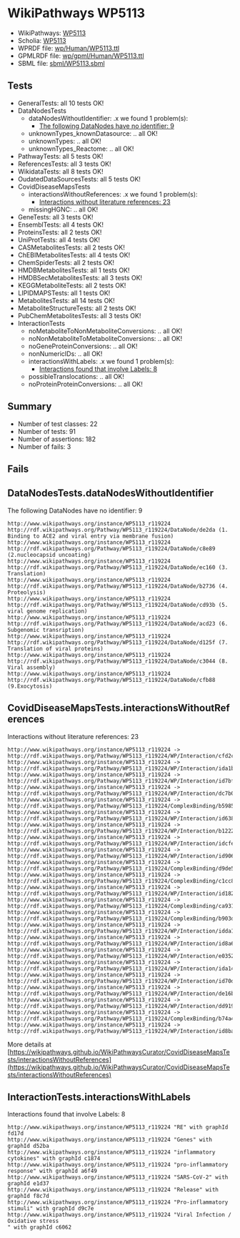 # WikiPathways WP5113

* WikiPathways: [WP5113](https://identifiers.org/wikipathways:WP5113)
* Scholia: [WP5113](https://scholia.toolforge.org/wikipathways/WP5113)
* WPRDF file: [wp/Human/WP5113.ttl](../wp/Human/WP5113.ttl)
* GPMLRDF file: [wp/gpml/Human/WP5113.ttl](../wp/gpml/Human/WP5113.ttl)
* SBML file: [sbml/WP5113.sbml](../sbml/WP5113.sbml)

## Tests
* GeneralTests: all 10 tests OK!
* DataNodesTests
    * dataNodesWithoutIdentifier: .x we found 1 problem(s):
        * [The following DataNodes have no identifier: 9](#d2d32fa8)
    * unknownTypes_knownDatasource: .. all OK!
    * unknownTypes: .. all OK!
    * unknownTypes_Reactome: .. all OK!
* PathwayTests: all 5 tests OK!
* ReferencesTests: all 3 tests OK!
* WikidataTests: all 8 tests OK!
* OudatedDataSourcesTests: all 5 tests OK!
* CovidDiseaseMapsTests
    * interactionsWithoutReferences: .x we found 1 problem(s):
        * [Interactions without literature references: 23](#9701cd03)
    * missingHGNC: .. all OK!
* GeneTests: all 3 tests OK!
* EnsemblTests: all 4 tests OK!
* ProteinsTests: all 2 tests OK!
* UniProtTests: all 4 tests OK!
* CASMetabolitesTests: all 2 tests OK!
* ChEBIMetabolitesTests: all 4 tests OK!
* ChemSpiderTests: all 2 tests OK!
* HMDBMetabolitesTests: all 1 tests OK!
* HMDBSecMetabolitesTests: all 3 tests OK!
* KEGGMetaboliteTests: all 2 tests OK!
* LIPIDMAPSTests: all 1 tests OK!
* MetabolitesTests: all 14 tests OK!
* MetaboliteStructureTests: all 2 tests OK!
* PubChemMetabolitesTests: all 3 tests OK!
* InteractionTests
    * noMetaboliteToNonMetaboliteConversions: .. all OK!
    * noNonMetaboliteToMetaboliteConversions: .. all OK!
    * noGeneProteinConversions: .. all OK!
    * nonNumericIDs: .. all OK!
    * interactionsWithLabels: .x we found 1 problem(s):
        * [Interactions found that involve Labels: 8](#630d267f)
    * possibleTranslocations: .. all OK!
    * noProteinProteinConversions: .. all OK!


## Summary

* Number of test classes: 22
* Number of tests: 91
* Number of assertions: 182
* Number of fails: 3

## Fails

<a name="d2d32fa8" />

## DataNodesTests.dataNodesWithoutIdentifier

The following DataNodes have no identifier: 9
```
http://www.wikipathways.org/instance/WP5113_r119224 http://rdf.wikipathways.org/Pathway/WP5113_r119224/DataNode/de2da (1. Binding to ACE2 and viral entry via membrane fusion)
http://www.wikipathways.org/instance/WP5113_r119224 http://rdf.wikipathways.org/Pathway/WP5113_r119224/DataNode/c8e89 (2.nucleocapsid uncoating)
http://www.wikipathways.org/instance/WP5113_r119224 http://rdf.wikipathways.org/Pathway/WP5113_r119224/DataNode/ec160 (3. Translation)
http://www.wikipathways.org/instance/WP5113_r119224 http://rdf.wikipathways.org/Pathway/WP5113_r119224/DataNode/b2736 (4. Proteolysis)
http://www.wikipathways.org/instance/WP5113_r119224 http://rdf.wikipathways.org/Pathway/WP5113_r119224/DataNode/cd93b (5. viral genome replication)
http://www.wikipathways.org/instance/WP5113_r119224 http://rdf.wikipathways.org/Pathway/WP5113_r119224/DataNode/acd23 (6. Subgenomic transription)
http://www.wikipathways.org/instance/WP5113_r119224 http://rdf.wikipathways.org/Pathway/WP5113_r119224/DataNode/d125f (7. Translation of viral proteins)
http://www.wikipathways.org/instance/WP5113_r119224 http://rdf.wikipathways.org/Pathway/WP5113_r119224/DataNode/c3044 (8. Viral assembly)
http://www.wikipathways.org/instance/WP5113_r119224 http://rdf.wikipathways.org/Pathway/WP5113_r119224/DataNode/cfb88 (9.Exocytosis)
```

<a name="9701cd03" />

## CovidDiseaseMapsTests.interactionsWithoutReferences

Interactions without literature references: 23
```
http://www.wikipathways.org/instance/WP5113_r119224 -> http://rdf.wikipathways.org/Pathway/WP5113_r119224/WP/Interaction/cfd2c
http://www.wikipathways.org/instance/WP5113_r119224 -> http://rdf.wikipathways.org/Pathway/WP5113_r119224/WP/Interaction/ida1b6bbe2
http://www.wikipathways.org/instance/WP5113_r119224 -> http://rdf.wikipathways.org/Pathway/WP5113_r119224/WP/Interaction/id7bf0a621
http://www.wikipathways.org/instance/WP5113_r119224 -> http://rdf.wikipathways.org/Pathway/WP5113_r119224/WP/Interaction/dc7b0
http://www.wikipathways.org/instance/WP5113_r119224 -> http://rdf.wikipathways.org/Pathway/WP5113_r119224/ComplexBinding/b5985
http://www.wikipathways.org/instance/WP5113_r119224 -> http://rdf.wikipathways.org/Pathway/WP5113_r119224/WP/Interaction/id63837411
http://www.wikipathways.org/instance/WP5113_r119224 -> http://rdf.wikipathways.org/Pathway/WP5113_r119224/WP/Interaction/b1222
http://www.wikipathways.org/instance/WP5113_r119224 -> http://rdf.wikipathways.org/Pathway/WP5113_r119224/WP/Interaction/idcfee305f
http://www.wikipathways.org/instance/WP5113_r119224 -> http://rdf.wikipathways.org/Pathway/WP5113_r119224/WP/Interaction/id906ff62e
http://www.wikipathways.org/instance/WP5113_r119224 -> http://rdf.wikipathways.org/Pathway/WP5113_r119224/ComplexBinding/d9de5
http://www.wikipathways.org/instance/WP5113_r119224 -> http://rdf.wikipathways.org/Pathway/WP5113_r119224/ComplexBinding/c1cc8
http://www.wikipathways.org/instance/WP5113_r119224 -> http://rdf.wikipathways.org/Pathway/WP5113_r119224/WP/Interaction/id182debc7
http://www.wikipathways.org/instance/WP5113_r119224 -> http://rdf.wikipathways.org/Pathway/WP5113_r119224/ComplexBinding/ca931
http://www.wikipathways.org/instance/WP5113_r119224 -> http://rdf.wikipathways.org/Pathway/WP5113_r119224/ComplexBinding/b903d
http://www.wikipathways.org/instance/WP5113_r119224 -> http://rdf.wikipathways.org/Pathway/WP5113_r119224/WP/Interaction/idda1273e9
http://www.wikipathways.org/instance/WP5113_r119224 -> http://rdf.wikipathways.org/Pathway/WP5113_r119224/WP/Interaction/id8a67d082
http://www.wikipathways.org/instance/WP5113_r119224 -> http://rdf.wikipathways.org/Pathway/WP5113_r119224/WP/Interaction/e0352
http://www.wikipathways.org/instance/WP5113_r119224 -> http://rdf.wikipathways.org/Pathway/WP5113_r119224/WP/Interaction/ida14d07fc
http://www.wikipathways.org/instance/WP5113_r119224 -> http://rdf.wikipathways.org/Pathway/WP5113_r119224/WP/Interaction/id70d5dc20
http://www.wikipathways.org/instance/WP5113_r119224 -> http://rdf.wikipathways.org/Pathway/WP5113_r119224/WP/Interaction/de16b
http://www.wikipathways.org/instance/WP5113_r119224 -> http://rdf.wikipathways.org/Pathway/WP5113_r119224/WP/Interaction/dd919
http://www.wikipathways.org/instance/WP5113_r119224 -> http://rdf.wikipathways.org/Pathway/WP5113_r119224/ComplexBinding/b74a4
http://www.wikipathways.org/instance/WP5113_r119224 -> http://rdf.wikipathways.org/Pathway/WP5113_r119224/WP/Interaction/id8ba42822
```

More details at [https://wikipathways.github.io/WikiPathwaysCurator/CovidDiseaseMapsTests/interactionsWithoutReferences](https://wikipathways.github.io/WikiPathwaysCurator/CovidDiseaseMapsTests/interactionsWithoutReferences)

<a name="630d267f" />

## InteractionTests.interactionsWithLabels

Interactions found that involve Labels: 8
```
http://www.wikipathways.org/instance/WP5113_r119224 "RE" with graphId fd17d
http://www.wikipathways.org/instance/WP5113_r119224 "Genes" with graphId d52ba
http://www.wikipathways.org/instance/WP5113_r119224 "inflammatory cytokines" with graphId c1874
http://www.wikipathways.org/instance/WP5113_r119224 "pro-inflammatory response" with graphId a6f49
http://www.wikipathways.org/instance/WP5113_r119224 "SARS-CoV-2" with graphId e1d37
http://www.wikipathways.org/instance/WP5113_r119224 "Release" with graphId f8c7d
http://www.wikipathways.org/instance/WP5113_r119224 "Pro-inflammatory stimuli" with graphId d9c7e
http://www.wikipathways.org/instance/WP5113_r119224 "Viral Infection /
Oxidative stress
" with graphId c6062
```

